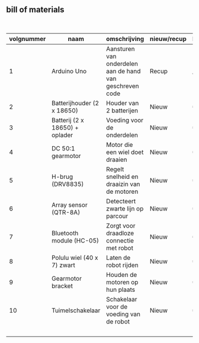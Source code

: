 ## bill of materials
<br />

|volgnummer|naam|omschrijving|nieuw/recup|kostprijs/stuk|aantal|subtotaal|
|----------|----|------------|-----------|--------------|------|---------|
|         1| Arduino Uno | Aansturen van onderdelen aan de hand van geschreven code | Recup |      /        |   1   |   /      |
| 2 |	Batterijhouder (2 x 18650)	| Houder van 2 batterijen|	Nieuw|		 € 4,69 |	1	| € 4,69 |
|	3	|Batterij (2 x 18650) + oplader |	Voeding voor de onderdelen	|Nieuw	|	 € 17,99 |	1	 |€ 17,99 |
| 4 |	DC 50:1 gearmotor |	Motor die een wiel doet draaien |	Nieuw	|	 € 18,35| 	2	| € 36,70 |
|	5	|H-brug (DRV8835)	| Regelt snelheid en draaizin van de motoren|	Nieuw		| € 7,15 |	1	| € 7,15 |
| 6	|Array sensor (QTR-8A)	| Detecteert zwarte lijn op parcour	|Nieuw	|	 € 11,50 	1	| € 11,50 |
| 7 |	Bluetooth module (HC-05) |	Zorgt voor draadloze connectie met robot|	Nieuw	|	 € 6,85 |	1 |	 € 6,85 |
|	8 |	Polulu wiel (40 x  7) zwart |	Laten de robot rijden|	Nieuw	| € 2,48 |	2|	 € 4,96 |
|	9 |	Gearmotor bracket	| Houden de motoren op hun plaats |	Nieuw		| € 1,98 |	2|	 € 3,96 |
|	10 |	Tuimelschakelaar	| Schakelaar voor de voeding van de robot |	Nieuw	|	 € 0,99 |	1	| € 0,99 |
|||||||€ 94,79|
